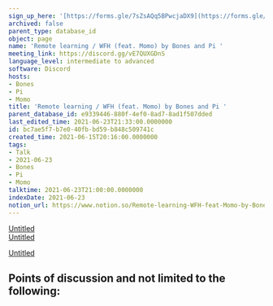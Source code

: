 ```yaml
---
sign_up_here: '[https://forms.gle/7sZsAQq5BPwcjaDX9](https://forms.gle/7sZsAQq5BPwcjaDX9)'
archived: false
parent_type: database_id
object: page
name: 'Remote learning / WFH (feat. Momo) by Bones and Pi '
meeting_link: https://discord.gg/vE7QUXGDnS
language_level: intermediate to advanced
software: Discord
hosts:
- Bones
- Pi
- Momo
title: 'Remote learning / WFH (feat. Momo) by Bones and Pi '
parent_database_id: e9339446-880f-4ef0-8ad7-8ad1f507dded
last_edited_time: 2021-06-23T21:33:00.0000000
id: bc7ae5f7-b7e0-40fb-bd59-b848c509741c
created_time: 2021-06-15T20:16:00.0000000
tags:
- Talk
- 2021-06-23
- Bones
- Pi
- Momo
talktime: 2021-06-23T21:00:00.0000000
indexDate: 2021-06-23
notion_url: https://www.notion.so/Remote-learning-WFH-feat-Momo-by-Bones-and-Pi-bc7ae5f7b7e040fbbd59b848c509741c
---
```


[Untitled](https://www.notion.so/23f0f26c7f1547c0b08477c0c6f1f461)   
[Untitled](https://www.notion.so/482e61b02b9c4456b2b4fe86bb7544c6)   

[Untitled](https://www.notion.so/60226399bd024bf4bf588586f8013a21)   
## Points of discussion and not limited to the following:

   
   
   
   

   


